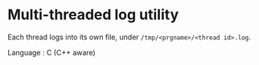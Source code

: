 # Multi-threaded log utility

Each thread logs into its own file, under `/tmp/<prgname>/<thread id>.log`.

Language : C (C++ aware)
